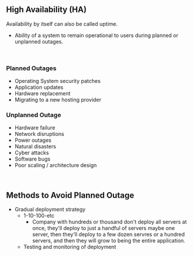 ## High Availability (HA)

Availability by itself can also be called uptime.

- Ability of a system to remain operational to users during planned or unplanned outages.

<br>

### Planned Outages

- Operating System security patches
- Application updates
- Hardware replacement
- Migrating to a new hosting provider


### Unplanned Outage

- Hardware failure
- Network disruptions
- Power outages
- Natural disasters
- Cyber attacks
- Software bugs
- Poor scaling / architecture design

<br>

## Methods to Avoid Planned Outage

- Gradual deployment strategy
  - 1-10-100-etc
    - Company with hundreds or thousand don't deploy all servers at once, they'll deploy to just a handful of servers maybe one server, then they'll deploy to a few dozen servres or a hundred servers, and then they will grow to being the entire application.
  - Testing and monitoring of deployment
